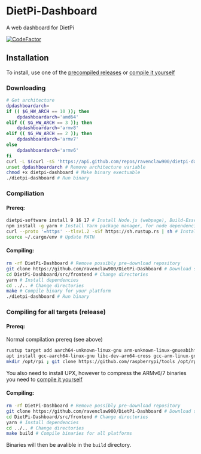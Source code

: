 # DietPi-Dashboard
A web dashboard for DietPi

[![CodeFactor](https://www.codefactor.io/repository/github/ravenclaw900/dietpi-dashboard/badge/main)](https://www.codefactor.io/repository/github/ravenclaw900/dietpi-dashboard/overview/main)

## Installation
To install, use one of the [precompiled releases](#downloading) or [compile it yourself](#Compilation)

### Downloading
```sh
# Get architecture
dpdashboardarch=
if (( $G_HW_ARCH == 10 )); then
    dpdashboardarch='amd64'
elif (( $G_HW_ARCH == 3 )); then
    dpdashboardarch='armv8'
elif (( $G_HW_ARCH == 2 )); then
    dpdashboardarch='armv7'
else
    dpdashboardarch='armv6'
fi
curl -L $(curl -sS 'https://api.github.com/repos/ravenclaw900/dietpi-dashboard/releases/latest' | mawk -F\" "/\"browser_download_url\": \".*dietpi-dashboard-$dpdashboardarch\"/{print \$4}")  -o dietpi-dashboard # Download latest binary for current architecture
unset dpdashboardarch # Remove architecture variable
chmod +x dietpi-dashboard # Make binary exectuable
./dietpi-dashboard # Run binary

```

### Compiliation
#### Prereq:

```sh
dietpi-software install 9 16 17 # Install Node.js (webpage), Build-Essential (make and gcc), and Git (git clone), respectively
npm install -g yarn # Install Yarn package manager, for node dependencies
curl --proto '=https' --tlsv1.2 -sSf https://sh.rustup.rs | sh # Install Rust (backend)
source ~/.cargo/env # Update PATH
```

#### Compiling:

```sh
rm -rf DietPi-Dashboard # Remove possibly pre-download repository
git clone https://github.com/ravenclaw900/DietPi-Dashboard # Download source code
cd DietPi-Dashboard/src/frontend # Change directories
yarn # Install dependencies
cd ../.. # Change directories
make # Compile binary for your platform
./dietpi-dashboard # Run binary
```

### Compiling for all targets (release)
#### Prereq:

Normal compilation prereq (see above)
```sh
rustup target add aarch64-unknown-linux-gnu arm-unknown-linux-gnueabihf armv7-unknown-linux-gnueabihf x86_64-unknown-linux-gnu # Add Rust standard libraries
apt install gcc-aarch64-linux-gnu libc-dev-arm64-cross gcc-arm-linux-gnueabihf libc6-dev-armhf-cross gcc-x86-64-linux-gnu libc6-dev-amd64-cross # Install cross-compiling toolchains
mkdir /opt/rpi ; git clone https://github.com/raspberrypi/tools /opt/rpi # Install Raspberry Pi cross-compiling toolchain
```
You also need to install UPX, however to compress the ARMv6/7 binaries you need to [compile it yourself](https://github.com/upx/upx/blob/devel/README.SRC)

#### Compiling:

```sh
rm -rf DietPi-Dashboard # Remove possibly pre-download repository
git clone https://github.com/ravenclaw900/DietPi-Dashboard # Download source code
cd DietPi-Dashboard/src/frontend # Change directories
yarn # Install dependencies
cd ../.. # Change directories
make build # Compile binaries for all platforms
```
Binaries will then be avalible in the `build` directory.
